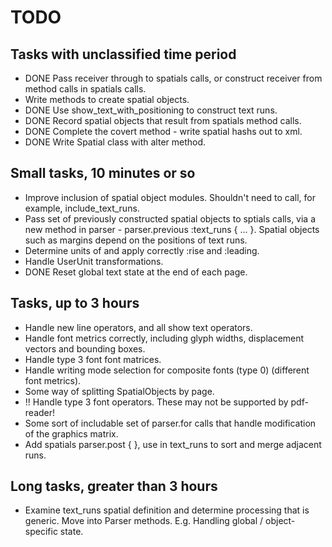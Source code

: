# TODO

## Tasks with unclassified time period

* DONE Pass receiver through to spatials calls, or construct receiver
  from method calls in spatials calls.
* Write methods to create spatial objects.
* DONE Use show_text_with_positioning to construct text runs.
* DONE Record spatial objects that result from spatials method calls.
* DONE Complete the covert method - write spatial hashs out to xml.
* DONE Write Spatial class with alter method.

## Small tasks, 10 minutes or so

* Improve inclusion of spatial object modules. Shouldn't need to call,
  for example, include_text_runs.
* Pass set of previously constructed spatial objects to sptials calls,
  via a new method in parser - parser.previous :text_runs { ... }.
  Spatial objects such as margins depend on the positions of text
  runs.
* Determine units of and apply correctly :rise and :leading.
* Handle UserUnit transformations.
* DONE Reset global text state at the end of each page.

## Tasks, up to 3 hours

* Handle new line operators, and all show text operators.
* Handle font metrics correctly, including glyph widths, displacement
  vectors and bounding boxes.
* Handle type 3 font font matrices.
* Handle writing mode selection for composite fonts (type 0)
  (different font metrics). 
* Some way of splitting SpatialObjects by page.
* !! Handle type 3 font operators. These may not be supported by 
  pdf-reader!
* Some sort of includable set of parser.for calls that handle
  modification of the graphics matrix. 
* Add spatials parser.post { }, use in text_runs to sort and merge
  adjacent runs.

## Long tasks, greater than 3 hours

* Examine text_runs spatial definition and determine processing that
  is generic. Move into Parser methods. E.g. Handling global /
  object-specific state.
